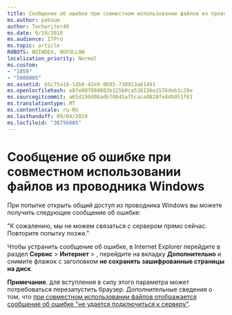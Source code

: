 ```yaml
---
title: Сообщение об ошибке при совместном использовании файлов из проводника Windows
ms.author: pebaum
author: Techwriter40
ms.date: 9/19/2018
ms.audience: ITPro
ms.topic: article
ROBOTS: NOINDEX, NOFOLLOW
localization_priority: Normal
ms.custom:
- "1059"
- "5800005"
ms.assetid: b5c75a18-1db8-42e9-8b95-730913a61491
ms.openlocfilehash: a8fe007084883b125b0ca538156a1576deb1c28e
ms.sourcegitcommit: a65d196d00adb70045af5caca9828fe44b951f61
ms.translationtype: MT
ms.contentlocale: ru-RU
ms.lasthandoff: 09/04/2019
ms.locfileid: "36756005"
---
```

# <a name="error-message-when-sharing-files-from-windows-explorer"></a>Сообщение об ошибке при совместном использовании файлов из проводника Windows

При попытке открыть общий доступ из проводника Windows вы можете получить следующее сообщение об ошибке:
  
"К сожалению, мы не можем связаться с сервером прямо сейчас. Повторите попытку позже."
  
Чтобы устранить сообщение об ошибке, в Internet Explorer перейдите в раздел **Сервис** \> **Интернет** \> , перейдите на вкладку **Дополнительно** и снимите флажок с заголовком **не сохранять зашифрованные страницы на диск**.
  
 **Примечание**. для вступления в силу этого параметра может потребоваться перезапустить браузер. Дополнительные сведения о том, что [при совместном использовании файлов отображается сообщение об ошибке "не удается подключиться к серверу"](https://go.microsoft.com/fwlink/?linkid=2022914).
  